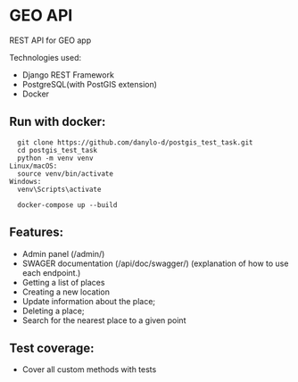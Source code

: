# GEO API

REST API for GEO app

Technologies used:
- Django REST Framework
- PostgreSQL(with PostGIS extension)
- Docker
## Run with docker:

```shell
  git clone https://github.com/danylo-d/postgis_test_task.git
  cd postgis_test_task
  python -m venv venv
Linux/macOS:
  source venv/bin/activate
Windows: 
  venv\Scripts\activate

  docker-compose up --build
```

## Features:
- Admin panel (/admin/)
- SWAGER documentation (/api/doc/swagger/) (explanation of how to use each endpoint.)
- Getting a list of places
- Creating a new location
- Update information about the place;
- Deleting a place;
- Search for the nearest place to a given point

## Test coverage:
- Cover all custom methods with tests